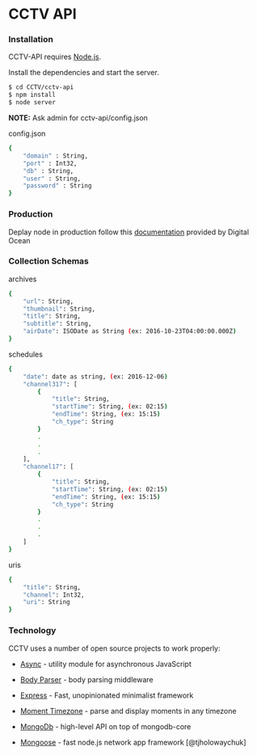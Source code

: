 # CCTV API

### Installation
CCTV-API requires [Node.js](https://nodejs.org/).

Install the dependencies and start the server.

```sh
$ cd CCTV/cctv-api
$ npm install
$ node server
```
**NOTE:** Ask admin for cctv-api/config.json

config.json
```sh
{
    "domain" : String,
    "port" : Int32,
    "db" : String,
    "user" : String,
    "password" : String
}
```

### Production
Deplay node in production follow this [documentation] provided by Digital Ocean

### Collection Schemas

archives
```sh
{
    "url": String,
    "thumbnail": String,
    "title": String,
    "subtitle": String,
    "airDate": ISODate as String (ex: 2016-10-23T04:00:00.000Z)
}
```

schedules
```sh
{
    "date": date as string, (ex: 2016-12-06)
    "channel317": [
        {
            "title": String,
            "startTime": String, (ex: 02:15)
            "endTime": String, (ex: 15:15)
            "ch_type": String
        }
        .
        .
        .
    ],
    "channel17": [
        {
            "title": String,
            "startTime": String, (ex: 02:15)
            "endTime": String, (ex: 15:15)
            "ch_type": String
        }
        .
        .
        .
    ]
}
```

uris
```sh
{
    "title": String,
    "channel": Int32,
    "uri": String
}
```

### Technology

CCTV uses a number of open source projects to work properly:

* [Async] - utility module for asynchronous JavaScript
* [Body Parser] - body parsing middleware
* [Express] - Fast, unopinionated minimalist framework
* [Moment Timezone] - parse and display moments in any timezone
* [MongoDb] - high-level API on top of mongodb-core
* [Mongoose] - fast node.js network app framework [@tjholowaychuk]

   [Body Parser]: <https://github.com/expressjs/body-parser>
   [Express]: <http://expressjs.com>
   [Async]: <https://caolan.github.io/async/>
   [Moment Timezone]: <https://www.npmjs.com/package/moment-timezone>
   [MongoDb]: <https://www.npmjs.com/package/mongodb>
   [mongoose]: <http://mongoosejs.com/index.html>
   [documentation]: <https://www.digitalocean.com/community/tutorials/how-to-deploy-node-js-applications-using-systemd-and-nginx>